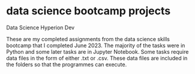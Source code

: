 # data science bootcamp projects

Data Science Hyperion Dev

These are my completed assignments from the data science skills bootcamp that I completed June 2023. The majority of the tasks were in Python and some later tasks are in Jupyter Notebook. Some tasks require data files in the form of either .txt or .csv. These data files are included in the folders so that the programmes can execute.
